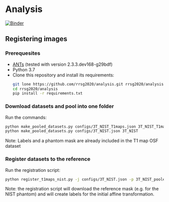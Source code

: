 # Analysis

[![Binder](https://mybinder.org/badge_logo.svg)](https://mybinder.org/v2/gh/rrsg2020/analysis/master)

## Registering images

### Prerequesites

* [ANTs](https://github.com/ANTsX/ANTs) (tested with version 2.3.3.dev168-g29bdf)
* Python 3.7
* Clone this repository and install its requirements:
  ````bash
  git lone https://github.com/rrsg2020/analysis.git rrsg2020/analysis
  cd rrsg2020/analysis
  pip install -r requirements.txt
  ````

### Download datasets and pool into one folder


Run the commands: 
```bash
python make_pooled_datasets.py configs/3T_NIST_T1maps.json 3T_NIST_T1maps
python make_pooled_datasets.py configs/3T_NIST.json 3T_NIST
```

Note: Labels and a phantom mask are already included in the T1 map OSF dataset 


### Register datasets to the reference

Run the registration script:
```bash
python register_t1maps_nist.py -j configs/3T_NIST.json -p 3T_NIST_pooled/ 3T_NIST_T1maps_pooled/
```

Note: the registration script will download the reference mask (e.g. for the NIST phantom)
and will create labels for the initial affine transformation. 
